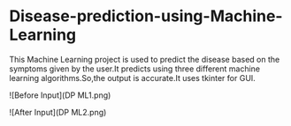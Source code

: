 # Disease-prediction-using-Machine-Learning
This Machine Learning project is used to predict the disease based on the symptoms given by the user.It predicts using three different machine learning algorithms.So,the output is accurate.It uses tkinter for GUI.

![Before Input](DP ML1.png)



![After Input](DP ML2.png)
